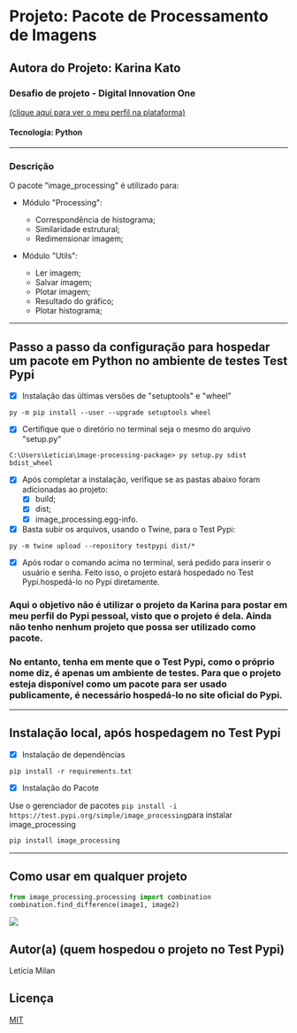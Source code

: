 # Projeto: Pacote de Processamento de Imagens
## Autora do Projeto: Karina Kato
### Desafio de projeto - Digital Innovation One
[(clique aqui para ver o meu perfil na plataforma)](https://www.dio.me/users/leticiamilan_ds)
#### Tecnologia: Python
-----------------------------------------
### Descrição
O pacote "image_processing" é utilizado para:

- Módulo "Processing":
  - Correspondência de histograma;
  - Similaridade estrutural;
  - Redimensionar imagem;

- Módulo "Utils":
  - Ler imagem;
  - Salvar imagem;
  - Plotar imagem;
  - Resultado do gráfico;
  - Plotar histograma;
---------------------------------------------
## Passo a passo da configuração para hospedar um pacote em Python no ambiente de testes Test Pypi

- [x] Instalação das últimas versões de "setuptools" e "wheel"

```
py -m pip install --user --upgrade setuptools wheel
```
- [x] Certifique que o diretório no terminal seja o mesmo do arquivo "setup.py"

```
C:\Users\Leticia\image-processing-package> py setup.py sdist bdist_wheel
```

- [x] Após completar a instalação, verifique se as pastas abaixo foram adicionadas ao projeto:
  - [x] build;
  - [x] dist;
  - [x] image_processing.egg-info.

- [x] Basta subir os arquivos, usando o Twine, para o Test Pypi:

```
py -m twine upload --repository testpypi dist/*
```

- [x] Após rodar o comando acima no terminal, será pedido para inserir o usuário e senha. Feito isso, o projeto estará hospedado no Test Pypi.hospedá-lo no Pypi diretamente.

### Aqui o objetivo não é utilizar o projeto da Karina para postar em meu perfil do Pypi pessoal, visto que o projeto é dela. Ainda não tenho nenhum projeto que possa ser utilizado como pacote.

### No entanto, tenha em mente que o Test Pypi, como o próprio nome diz, é apenas um ambiente de testes. Para que o projeto esteja disponível como um pacote para ser usado publicamente, é necessário hospedá-lo no site oficial do Pypi.
----------------------------------------------------
## Instalação local, após hospedagem no Test Pypi

- [x] Instalação de dependências
```
pip install -r requirements.txt
```

- [x] Instalação do Pacote

Use o gerenciador de pacotes ```pip install -i https://test.pypi.org/simple/image_processing```para instalar image_processing

```bash
pip install image_processing
```
-------------------------------------------------
## Como usar em qualquer projeto

```python
from image_processing.processing import combination
combination.find_difference(image1, image2)
```
<img width="auto" src="https://github.com/LeticiaMilan/image-processing-package/blob/master/image_processing.png?raw=true">

## Autor(a) (quem hospedou o projeto no Test Pypi)
Letícia Milan

## Licença
[MIT](https://choosealicense.com/licenses/mit/)